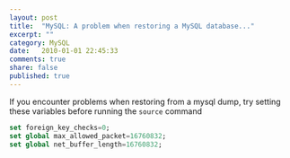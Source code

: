 ```yaml
---
layout: post
title:  "MySQL: A problem when restoring a MySQL database..."
excerpt: ""
category: MySQL
date:   2010-01-01 22:45:33
comments: true
share: false
published: true
---
```


If you encounter problems when restoring from a mysql dump, try setting these variables before running the `source` command

```sql
set foreign_key_checks=0;
set global max_allowed_packet=16760832;
set global net_buffer_length=16760832;
```

